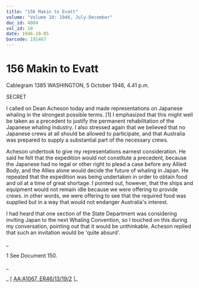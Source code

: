 ```yaml
---
title: "156 Makin to Evatt"
volume: "Volume 10: 1946, July-December"
doc_id: 4004
vol_id: 10
date: 1946-10-05
barcode: 191467
---
```


# 156 Makin to Evatt

Cablegram 1385 WASHINGTON, 5 October 1946, 4.41 p.m.

SECRET

I called on Dean Acheson today and made representations on Japanese whaling in the strongest possible terms. [1] I emphasized that this might well be taken as a precedent to justify the permanent rehabilitation of the Japanese whaling industry. I also stressed again that we believed that no Japanese crews at all should be allowed to participate, and that Australia was prepared to supply a substantial part of the necessary crews.

Acheson undertook to give my representations earnest consideration. He said he felt that the expedition would not constitute a precedent, because the Japanese had no legal or other right to plead a case before any Allied Body, and the Allies alone would decide the future of whaling in Japan. He repeated that the expedition was being undertaken in order to obtain food and oil at a time of great shortage. I pointed out, however, that the ships and equipment would not remain idle because we were offering to provide crews. in other words, we were offering to see that the required food was supplied but in a way that would not endanger Australia's interest.

I had heard that one section of the State Department was considering inviting Japan to the next Whaling Convention, so I touched on this during my conversation, pointing out that it would be unthinkable. Acheson replied that such an invitation would be 'quite absurd'.

_

1 See Document 150.

_

_ [ [AA:A1067, ER46/13/19/2](http://www.naa.gov.au/cgi-bin/Search?O=I&Number=191467) ]_
